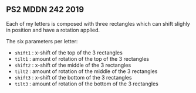## PS2 MDDN 242 2019

Each of my letters is composed with three rectangles which can shift slighly in position and have a rotation applied. 

The six parameters per letter:
  * `shift1` : x-shift of the top of the 3 rectangles
  * `tilt1`  : amount of rotation of the top of the 3 rectangles
  * `shift2` : x-shift of the middle of the 3 rectangles
  * `tilt2`  : amount of rotation of the middle of the 3 rectangles
  * `shift3` : x-shift of the bottom of the 3 rectangles
  * `tilt3`  : amount of rotation of the bottom of the 3 rectangles

